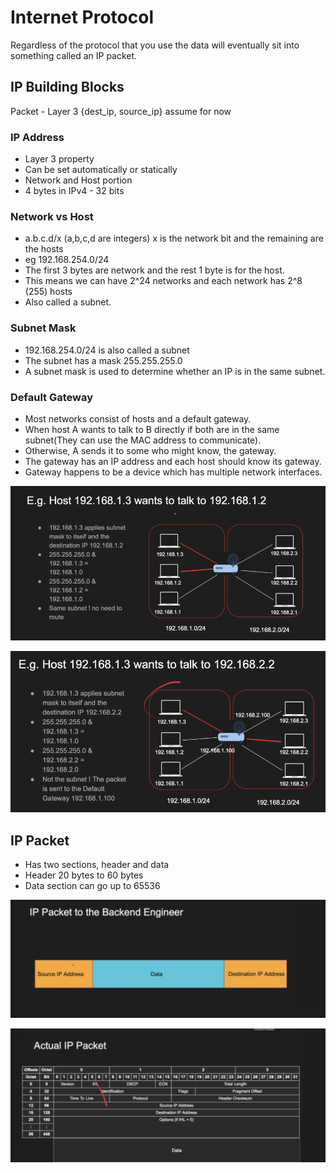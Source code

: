# Internet Protocol

Regardless of the protocol that you use the data will eventually sit into something called an IP packet. 

## IP Building Blocks

Packet - Layer 3 {dest_ip, source_ip}  assume for now

### IP Address

- Layer 3 property
- Can be set automatically or statically
- Network and Host portion
- 4 bytes in IPv4 - 32 bits

### Network vs Host

- a.b.c.d/x (a,b,c,d are integers) x is the network bit and the remaining are the hosts
- eg 192.168.254.0/24
- The first 3 bytes are network and the rest 1 byte is for the host.
- This means we can have 2^24 networks and each network has 2^8 (255) hosts
- Also called a subnet.

### Subnet Mask

- 192.168.254.0/24 is also called a subnet
- The subnet has a mask 255.255.255.0
- A subnet mask is used to determine whether an IP is in the same subnet.

### Default Gateway

- Most networks consist of hosts and a default gateway.
- When host A wants to talk to B directly if both are in the same subnet(They can use the MAC address to communicate).
- Otherwise, A sends it to some who might know, the gateway.
- The gateway has an IP address and each host should know its gateway.
- Gateway happens to be a device which has multiple network interfaces.

![Untitled](Internet%20Protocol%20552abfeaa5664fb6859440abdecab957/Untitled.png)

![Untitled](Internet%20Protocol%20552abfeaa5664fb6859440abdecab957/Untitled%201.png)

## IP Packet

- Has two sections, header and data
- Header 20 bytes to 60 bytes
- Data section can go up to 65536

![Untitled](Internet%20Protocol%20552abfeaa5664fb6859440abdecab957/Untitled%202.png)

![Untitled](Internet%20Protocol%20552abfeaa5664fb6859440abdecab957/Untitled%203.png)